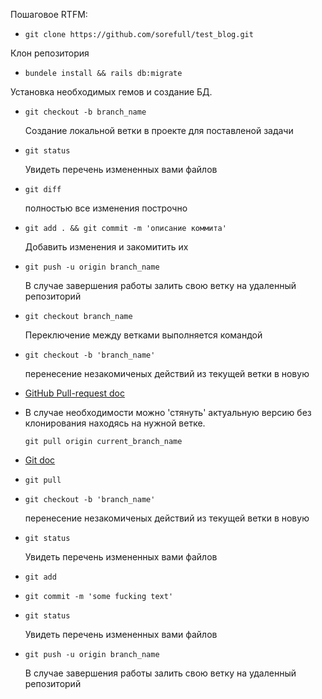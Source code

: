 Пошаговое RTFM:

*  `git clone https://github.com/sorefull/test_blog.git`

  Клон репозитория
  
*  `bundele install && rails db:migrate`

  Установка необходимых гемов и создание БД.

* `git checkout -b branch_name`

  Создание локальной ветки в проекте для поставленой задачи

* `git status`

  Увидеть перечень измененных вами файлов

* `git diff`

  полностью все изменения построчно

* `git add . && git commit -m 'описание коммита'`

  Добавить изменения и закомитить их

* `git push -u origin branch_name`

  В случае завершения работы залить свою ветку на удаленный репозиторий

* `git checkout branch_name`

  Переключение между ветками выполняется командой

* `git checkout -b 'branch_name'`

  перенесение незакомиченых действий из текущей ветки в новую

* [GitHub Pull-request doc](https://help.github.com/articles/creating-a-pull-request/)

* В случае необходимости можно 'стянуть' актуальную версию без клонирования находясь на нужной ветке.

  `git pull origin current_branch_name`

* [Git doc](https://git-scm.com/book/ru/v1/%D0%9E%D1%81%D0%BD%D0%BE%D0%B2%D1%8B-Git)

* `git pull`

* `git checkout -b 'branch_name'`

  перенесение незакомиченых действий из текущей ветки в новую

* `git status`

    Увидеть перечень измененных вами файлов

* `git add`

* `git commit -m 'some fucking text'`  

* `git status`

  Увидеть перечень измененных вами файлов

* `git push -u origin branch_name`

    В случае завершения работы залить свою ветку на удаленный репозиторий
